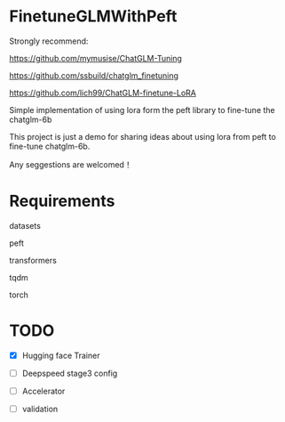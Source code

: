 # FinetuneGLMWithPeft

Strongly recommend:

https://github.com/mymusise/ChatGLM-Tuning

https://github.com/ssbuild/chatglm_finetuning

https://github.com/lich99/ChatGLM-finetune-LoRA

Simple implementation of using lora form the peft library to fine-tune the chatglm-6b

This project is just a demo for sharing ideas about using lora from peft to fine-tune chatglm-6b. 

Any seggestions are welcomed！

# Requirements

datasets

peft

transformers

tqdm

torch

# TODO

- [X] Hugging face Trainer

- [ ] Deepspeed stage3 config

- [ ] Accelerator

- [ ] validation
